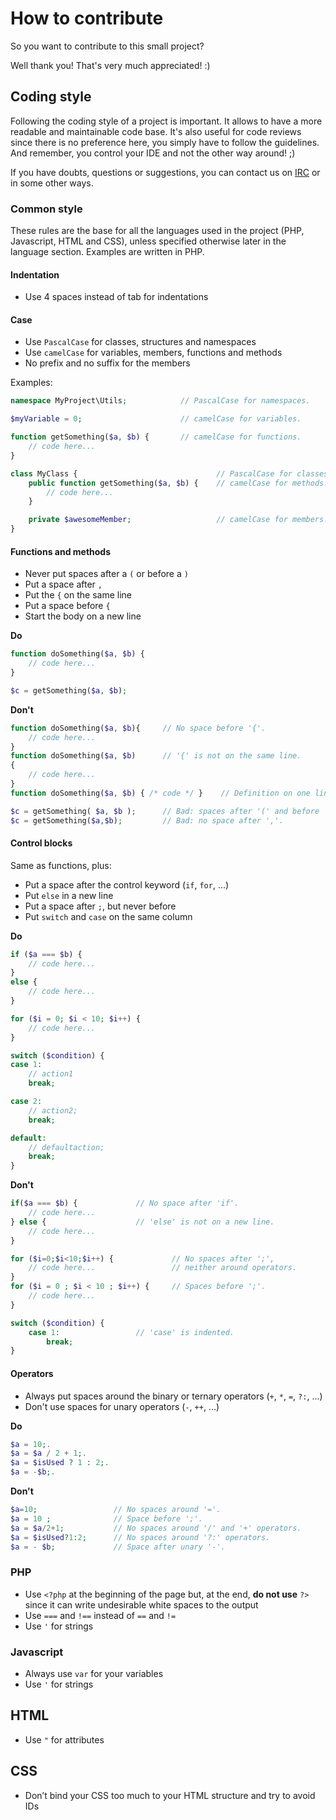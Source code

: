 # How to contribute

So you want to contribute to this small project?

Well thank you! That's very much appreciated! :)

## Coding style

Following the coding style of a project is important. It allows to have a
more readable and maintainable code base. It's also useful for code reviews
since there is no preference here, you simply have to follow the guidelines.
And remember, you control your IDE and not the other way around! ;)

If you have doubts, questions or suggestions, you can contact us on
[IRC](http://webchat.freenode.net/?channels=mesamatrix) or in some other
ways.

### Common style

These rules are the base for all the languages used in the project (PHP,
Javascript, HTML and CSS), unless specified otherwise later in the language
section. Examples are written in PHP.

#### Indentation

- Use 4 spaces instead of tab for indentations

#### Case

- Use `PascalCase` for classes, structures and namespaces
- Use `camelCase` for variables, members, functions and methods
- No prefix and no suffix for the members

Examples:

```php
namespace MyProject\Utils;            // PascalCase for namespaces.

$myVariable = 0;                      // camelCase for variables.

function getSomething($a, $b) {       // camelCase for functions.
    // code here...
}

class MyClass {                               // PascalCase for classes.
    public function getSomething($a, $b) {    // camelCase for methods.
        // code here...
    }

    private $awesomeMember;                   // camelCase for members.
}
```

#### Functions and methods

- Never put spaces after a `(` or before a `)`
- Put a space after `,`
- Put the `{` on the same line
- Put a space before `{`
- Start the body on a new line

**Do**

```php
function doSomething($a, $b) {
    // code here...
}

$c = getSomething($a, $b);
```

**Don't**

```php
function doSomething($a, $b){     // No space before '{'.
    // code here...
}
function doSomething($a, $b)      // '{' is not on the same line.
{
    // code here...
}
function doSomething($a, $b) { /* code */ }    // Definition on one line.

$c = getSomething( $a, $b );      // Bad: spaces after '(' and before ')'.
$c = getSomething($a,$b);         // Bad: no space after ','.
```

#### Control blocks

Same as functions, plus:

- Put a space after the control keyword (`if`, `for`, ...)
- Put `else` in a new line
- Put a space after `;`, but never before
- Put `switch` and `case` on the same column

**Do**

```php
if ($a === $b) {
    // code here...
}
else {
    // code here...
}

for ($i = 0; $i < 10; $i++) {
    // code here...
}

switch ($condition) {
case 1:
    // action1
    break;

case 2:
    // action2;
    break;

default:
    // defaultaction;
    break;
}
```

**Don't**

```php
if($a === $b) {             // No space after 'if'.
    // code here...
} else {                    // 'else' is not on a new line.
    // code here...
}

for ($i=0;$i<10;$i++) {             // No spaces after ';',
    // code here...                 // neither around operators.
}
for ($i = 0 ; $i < 10 ; $i++) {     // Spaces before ';'.
    // code here...
}

switch ($condition) {
    case 1:                 // 'case' is indented.
        break;
}
```

#### Operators

- Always put spaces around the binary or ternary operators (`+`, `*`, `=`,
  `?:`, ...)
- Don't use spaces for unary operators (`-`, `++`, ...)

**Do**

```php
$a = 10;.
$a = $a / 2 + 1;.
$a = $isUsed ? 1 : 2;.
$a = -$b;.
```

**Don't**


```php
$a=10;                 // No spaces around '='.
$a = 10 ;              // Space before ';'.
$a = $a/2+1;           // No spaces around '/' and '+' operators.
$a = $isUsed?1:2;      // No spaces around '?:' operators.
$a = - $b;             // Space after unary '-'.
```

### PHP

- Use `<?php` at the beginning of the page but, at the end, **do not use**
  `?>` since it can write undesirable white spaces to the output
- Use `===` and `!==` instead of `==` and `!=`
- Use `'` for strings

### Javascript

- Always use `var` for your variables
- Use `'` for strings

## HTML

- Use `"` for attributes

## CSS

- Don’t bind your CSS too much to your HTML structure and try to avoid IDs
